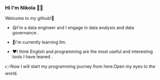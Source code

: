 ### Hi I'm Nikola 👨‍💻
Welcome to my github!🌻

- 😃I'm a data engineer and I engage in data analysis and data governance .

- 📖I'm currently learning llm.

- ❤️I think English and programming are the most useful and interesting tools I have leaned . 

👉Now I will start my programming journey from here.Open my eyes to the world.

<!--
**hi-nikola/hi-nikola** is a ✨ _special_ ✨ repository because its `README.md` (this file) appears on your GitHub profile.

Here are some ideas to get you started:

- 🔭 I’m currently working on ...
- 🌱 I’m currently learning ...
- 👯 I’m looking to collaborate on ...
- 🤔 I’m looking for help with ...
- 💬 Ask me about ...
- 📫 How to reach me: ...
- 😄 Pronouns: ...
- ⚡ Fun fact: ...
-->
